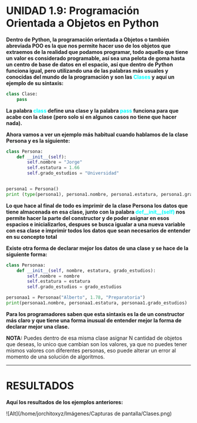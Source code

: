 # UNIDAD 1.9: Programación Orientada a Objetos en Python

**Dentro de Python, la programación orientada a Objetos o también abreviada POO es la que nos permite hacer uso de los objetos que extraemos de la realidad que podamos programar, todo aquello que tiene un valor es considerado programable, así sea una pelota de goma hasta un centro de base de datos en el espacio, así que dentro de Python funciona igual, pero utilizando una de las palabras más usuales y conocidas del mundo de la programación y son las <span style="color:cyan">Clases</span> y aquí un ejemplo de su sintaxis:**

`````py
class Clase:
	pass
`````

**La palabra <span style="color:cyan">class</span> define una clase y la palabra <span style="color:cyan">pass</span> funciona para que acabe con la clase (pero solo si en algunos casos no tiene que hacer nada).**

**Ahora vamos a ver un ejemplo más habitual cuando hablamos de la clase Persona y es la siguiente:**

`````py
class Persona:
	def __init__(self):
		self.nombre = "Jorge"
		self.estatura = 1.66
		self.grado_estudios = "Universidad"


persona1 = Persona()
print (type(persona1), persona1.nombre, persona1.estatura, persona1.grado_estudios)
`````

**Lo que hace al final de todo es imprimir de la clase Persona los datos que tiene almacenada en esa clase, junto con la palabra <span style="color:cyan">def__init__(self)</span> nos permite hacer la parte del constructor y de poder asignar en esos espacios e inicializarlos, despues se busca igualar a una nueva variable con esa clase e imprimir todos los datos que sean necesarios de entender en su concepto total**

**Existe otra forma de declarar mejor los datos de una clase y se hace de la siguiente forma:**

`````py
class Personaa:
	def __init__(self, nombre, estatura, grado_estudios):
		self.nombre = nombre
		self.estatura = estatura
		self.grado_estudios = grado_estudios

personaa1 = Personaa("Alberto", 1.78, "Preparatoria")
print(personaa1.nombre, personaa1.estatura, personaa1.grado_estudios)
`````

**Para los programadores saben que esta sintaxis es la de un constructor más claro y que tiene una forma inusual de entender mejor la forma de declarar mejor una clase.**

**NOTA:** Puedes dentro de esa misma clase asignar N cantidad de objetos que deseas, lo unico que cambian son los valores, ya que no puedes tener mismos valores con diferentes personas, eso puede alterar un error al momento de una solución de algoritmos.

---

# RESULTADOS

**Aquí los resultados de los ejemplos anteriores:**

![Alt](/home/jorchitoxyz/Imágenes/Capturas de pantalla/Clases.png)
